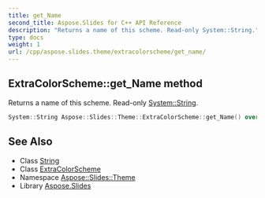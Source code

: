 ```yaml
---
title: get_Name
second_title: Aspose.Slides for C++ API Reference
description: "Returns a name of this scheme. Read-only System::String."
type: docs
weight: 1
url: /cpp/aspose.slides.theme/extracolorscheme/get_name/
---
```

## ExtraColorScheme::get_Name method


Returns a name of this scheme. Read-only [System::String](../../../system/string/).

```cpp
System::String Aspose::Slides::Theme::ExtraColorScheme::get_Name() override
```

## See Also

* Class [String](../../../system/string/)
* Class [ExtraColorScheme](../)
* Namespace [Aspose::Slides::Theme](../../)
* Library [Aspose.Slides](../../../)

